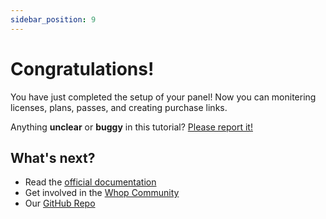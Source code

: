 ```yaml
---
sidebar_position: 9
---
```


# Congratulations!

You have just completed the setup of your panel! Now you can monitering licenses, plans, passes, and creating purchase links.

Anything **unclear** or **buggy** in this tutorial? [Please report it!](https://discord.gg/J5HS6MVQas)

## What's next?

- Read the [official documentation](https://dev.whop.com/reference/home)
- Get involved in the [Whop Community](https://discord.gg/J5HS6MVQas)
- Our [GitHub Repo](https://github.com/backtd/advanced-guide)